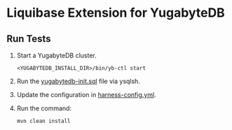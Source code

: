 # Liquibase Extension for YugabyteDB

## Run Tests

1. Start a YugabyteDB cluster.

   ```<YUGABYTEDB_INSTALL_DIR>/bin/yb-ctl start```

2. Run the [yugabytedb-init.sql](src/test/resources/docker/yugabytedb-init.sql) file via ysqlsh.

3. Update the configuration in [harness-config.yml](src/test/resources/harness-config.yml).

4. Run the command:

   ```mvn clean install```
